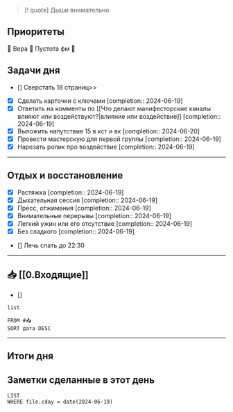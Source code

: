 > [! quote] Дыши внимательно
> 

## Приоритеты
🔴 Вера
🔴 Пустота фм
🔴

## Задачи дня
- [] Сверстать 18 страниц>>
- [x] Сделать карточки с ключами  [completion:: 2024-06-19]
- [x] Ответить на комменты по [[Что делают манифесторские каналы влияют или воздействуют?|влияние или воздействие]]  [completion:: 2024-06-19]
- [x] Выложить напутствие 15 в кст и вк  [completion:: 2024-06-20]
- [x] Провести мастерскую для первой группы  [completion:: 2024-06-19]
- [x] Нарезать ролик про воздействие  [completion:: 2024-06-19]

---
## Отдых и восстановление
- [x] Растяжка  [completion:: 2024-06-19]
- [x] Дыхательная сессия  [completion:: 2024-06-19]
- [x] Пресс, отжимания  [completion:: 2024-06-19]
- [x] Внимательные перерывы  [completion:: 2024-06-19]
- [x] Легкий ужин или его отсутствие  [completion:: 2024-06-19]
- [x] Без сладкого  [completion:: 2024-06-19]
- [] Лечь спать до 22:30


---
## 📥 [[0.Входящие]]
- [] 



```dataview
list
	
FROM #📥
SORT дата DESC
```


---
## Итоги дня





## Заметки сделанные в этот день
```dataview
LIST
WHERE file.cday = date(2024-06-19)
```

